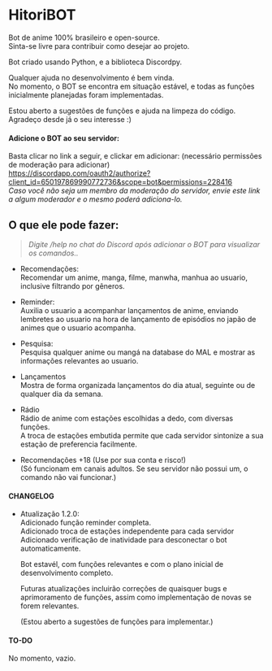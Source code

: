 # HitoriBOT

Bot de anime 100% brasileiro e open-source.  
Sinta-se livre para contribuir como desejar ao projeto.

Bot criado usando Python, e a biblioteca Discordpy.

Qualquer ajuda no desenvolvimento é bem vinda.  
 No momento, o BOT se encontra em situação estável, e todas as funções
inicialmente planejadas foram implementadas.

Estou aberto a sugestões de funções e ajuda na limpeza do código.  
Agradeço desde já o seu interesse :)

#### Adicione o BOT ao seu servidor:

Basta clicar no link a seguir, e clickar em adicionar: (necessário permissões de moderação para adicionar)  
<https://discordapp.com/oauth2/authorize?client_id=650197869990772736&scope=bot&permissions=228416>  
*Caso você não seja um membro da moderação do servidor, envie este link a algum moderador e o mesmo poderá adiciona-lo.*


## O que ele pode fazer:

> *Digite /help no chat do Discord após adicionar o BOT para visualizar os comandos..*


* Recomendações:  
Recomendar um anime, manga, filme, manwha, manhua ao usuario, inclusive filtrando por gêneros.


* Reminder:  
Auxilia o usuario a acompanhar lançamentos de anime, enviando lembretes ao usuario na hora de lançamento de episódios no japão
de animes que o usuario acompanha.


* Pesquisa:  
Pesquisa qualquer anime ou mangá na database do MAL e mostrar as informações relevantes ao usuario.


* Lançamentos  
Mostra de forma organizada lançamentos do dia atual, seguinte ou de qualquer dia da semana.


* Rádio  
Rádio de anime com estações escolhidas a dedo, com diversas funções.  
A troca de estações embutida permite que cada servidor sintonize a sua estação de preferencia facilmente.


* Recomendações +18 (Use por sua conta e risco!)  
  (Só funcionam em canais adultos. Se seu servidor não possui um, o comando não vai funcionar.)

#### CHANGELOG

* Atualização 1.2.0:  
  Adicionado função reminder completa.  
  Adicionado troca de estações independente para cada servidor  
  Adicionado verificação de inatividade para desconectar o bot automaticamente.  
  
  
  Bot estavél, com funções relevantes e com o plano inicial de desenvolvimento completo.
  
  Futuras atualizações incluirão correções de quaisquer bugs e aprimoramento de funções, assim como implementação de novas
  se forem relevantes.
  
  (Estou aberto a sugestões de funções para implementar.)

#### TO-DO
  No momento, vazio.
